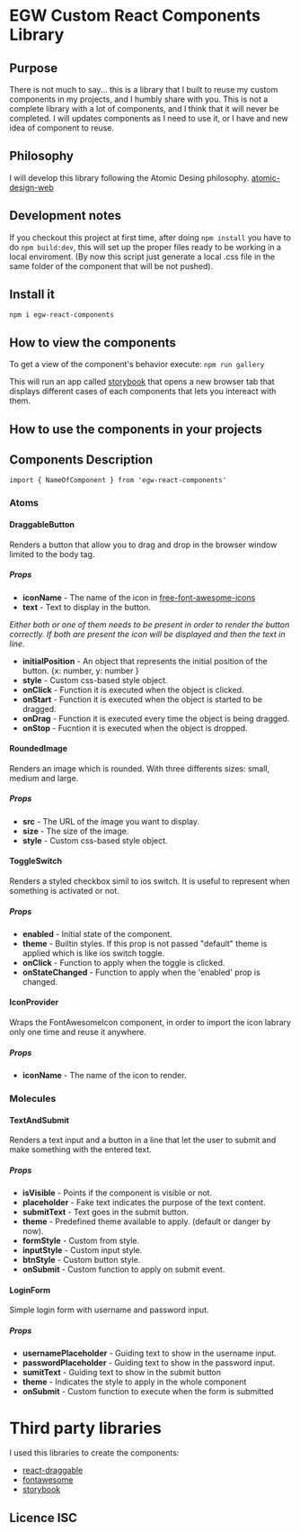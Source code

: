 # EGW Custom React Components Library

## Purpose
There is not much to say... this is a library that I built to reuse my custom components
in my projects, and I humbly share with you. 
This is not a complete library with a lot of components, and I think that it will never be completed. 
I will updates components as I need to use it, or I have and new idea of component to reuse.

## Philosophy
I will develop this library following the Atomic Desing philosophy. [atomic-design-web](http://bradfrost.com/blog/post/atomic-web-design/)

## Development notes
If you checkout this project at first time, after doing `npm install` you have to do `npm build:dev`, this will set up the proper files ready to be working in a local enviroment. (By now this script just generate a local .css file in the same folder of the component that will be not pushed).

## Install it
  `npm i egw-react-components`
  
## How to view the components 
  To get a view of the component's behavior execute:
  `npm run gallery`
  
  This will run an app called [storybook](https://storybook.js.org/) that opens a new browser tab that displays different cases of each components that lets you intereact with them. 
  
## How to use the components in your projects

## Components Description

`import { NameOfComponent } from 'egw-react-components'`

### Atoms

#### DraggableButton
Renders a button that allow you to drag and drop in the browser window limited to the body tag.

##### Props 
  - **iconName** - The name of the icon in [free-font-awesome-icons](https://fontawesome.com/icons?d=gallery&m=free)
  - **text** - Text to display in the button.

  *Either both or one of them needs to be present in order to render the button correctly. 
  If both are present the icon will be displayed and then the text in line.*

  - **initialPosition** -  An object that represents the initial position of the button. {x: number, y: number }
  - **style** - Custom css-based style object. 
  - **onClick** - Function it is executed when the object is clicked. 
  - **onStart** - Function it is executed when the object is started to be dragged. 
  - **onDrag** - Function it is executed every time the object is being dragged.
  - **onStop** - Fucntion it is executed when the object is dropped.

#### RoundedImage
Renders an image which is rounded. With three differents sizes: small, medium and large.

##### Props 
  - **src** - The URL of the image you want to display. 
  - **size** - The size of the image.
  - **style** - Custom css-based style object. 
  
#### ToggleSwitch
Renders a styled checkbox simil to ios switch. It is useful to represent when something is activated or not.

##### Props 
  - **enabled** - Initial state of the component. 
  - **theme** - Builtin styles. If this prop is not passed "default" theme is applied which is like ios switch toggle.
  - **onClick** - Function to apply when the toggle is clicked.
  - **onStateChanged** - Function to apply when the 'enabled' prop is changed.

#### IconProvider
Wraps the FontAwesomeIcon component, in order to import the icon labrary only one time and reuse it anywhere.

##### Props 
  - **iconName** - The name of the icon to render.


### Molecules

#### TextAndSubmit
Renders a text input and a button in a line that let the user to submit and make something with the entered text.

##### Props 
  - **isVisible** - Points if the component is visible or not. 
  - **placeholder** - Fake text indicates the purpose of the text content. 
  - **submitText** - Text goes in the submit button.
  - **theme** - Predefined theme available to apply. (default or danger by now).
  - **formStyle** - Custom from style.
  - **inputStyle** - Custom input style.
  - **btnStyle** - Custom button style.
  - **onSubmit** - Custom function to apply on submit event.

  #### LoginForm
Simple login form with username and password input.

##### Props 
- **usernamePlaceholder** - Guiding text to show in the username input.
- **passwordPlaceholder** - Guiding text to show in the password input.
- **sumitText** - Guiding text to show in the submit button         
- **theme** - Indicates the style to apply in the whole component              
- **onSubmit** - Custom function to execute when the form is submitted           


   
# Third party libraries 
I used this libraries to create the components:

- [react-draggable](https://github.com/mzabriskie/react-draggable)
- [fontawesome](https://www.npmjs.com/package/@fortawesome/react-fontawesome)
- [storybook](https://storybook.js.org/)

## Licence ISC
